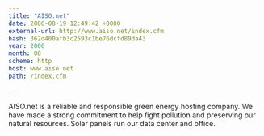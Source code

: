 ```yaml
---
title: "AISO.net"
date: 2006-08-19 12:49:42 +0000
external-url: http://www.aiso.net/index.cfm
hash: 362d400afb3c2593c1be76dcfd89da43
year: 2006
month: 08
scheme: http
host: www.aiso.net
path: /index.cfm

---
```


AISO.net is a reliable and responsible green energy hosting company. We have made a strong commitment to help fight pollution and preserving our natural resources. Solar panels run our data center and office.
